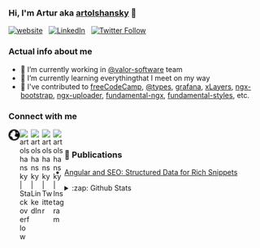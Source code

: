 ### Hi, I'm Artur aka [artolshansky][twitter] 👋

[![website](https://img.shields.io/website?label=olshansky.github.io&style=flat&url=https%3A%2F%2Folshansky.github.io)](https://olshansky.github.io) &nbsp;
[![LinkedIn](https://img.shields.io/badge/-artolshansky-0072b1?style=flat&logo=Linkedin&logoColor=white&link=https://www.linkedin.com/in/artolshansky/)](https://www.linkedin.com/in/artolshansky/) &nbsp;
[![Twitter Follow](https://img.shields.io/twitter/follow/artolshansky?color=1DA1F2&logo=twitter&logoColor=white&style=flat)](https://twitter.com/intent/follow?original_referer=https%3A%2F%2Fgithub.com%2Folshansky&screen_name=artolshansky)


### Actual info about me
- 🔭 I’m currently working in [@valor-software][valor] team
- 🌱 I’m currently learning everythingthat I meet on my way
- 🤝 I've contributed to [freeCodeCamp](https://github.com/freeCodeCamp/freeCodeCamp), [@types](https://github.com/DefinitelyTyped/DefinitelyTyped), [grafana](https://github.com/grafana/grafana), [xLayers](https://github.com/xlayers/xlayers), [ngx-bootstrap](https://github.com/valor-software/ngx-bootstrap), [ngx-uploader](https://github.com/bleenco/ngx-uploader), [fundamental-ngx](https://github.com/SAP/fundamental-ngx), [fundamental-styles](https://github.com/SAP/fundamental-styles), etc.


### Connect with me

[<img align="left" width="22px" alt="olshansky.github.io" src="https://raw.githubusercontent.com/iconic/open-iconic/master/svg/globe.svg" />][website]
[<img align="left" width="22px" alt="artolshansky | Stackoverflow" src="https://cdn.jsdelivr.net/npm/simple-icons@v3/icons/stackoverflow.svg" />][stackoverflow]
[<img align="left" width="22px" alt="artolshansky | LinkedIn" src="https://cdn.jsdelivr.net/npm/simple-icons@v3/icons/linkedin.svg" />][linkedin]
[<img align="left" width="22px" alt="artolshansky | Twitter" src="https://cdn.jsdelivr.net/npm/simple-icons@v3/icons/twitter.svg" />][twitter]
[<img align="left" width="22px" alt="artolshansky | Instagram" src="https://cdn.jsdelivr.net/npm/simple-icons@v3/icons/instagram.svg" />][instagram]

</br>

### 📕 Publications
- [Angular and SEO: Structured Data for Rich Snippets](https://valor-software.com/articles/angular-and-seo-structured-data-for-rich-snippets.html)


<details>
  <summary>:zap: Github Stats</summary>

  <img align="left" alt="olshansky's GitHub Stats" src="https://github-readme-stats.vercel.app/api?username=olshansky&show_icons=true&count_private=true" />

</details>


[website]: https://olshansky.github.io
[twitter]: https://twitter.com/artolshansky
[instagram]: https://instagram.com/artolshansky
[linkedin]: https://linkedin.com/in/artolshansky
[stackoverflow]: https://stackoverflow.com/users/8368358/art-olshansky
[valor]: https://github.com/valor-software


<!--
**olshansky/olshansky** is a ✨ _special_ ✨ repository because its `README.md` (this file) appears on your GitHub profile.

Here are some ideas to get you started:

- 🔭 I’m currently working on ...
- 🌱 I’m currently learning ...
- 👯 I’m looking to collaborate on ...
- 🤔 I’m looking for help with ...
- 💬 Ask me about ...
- 📫 How to reach me: ...
- 😄 Pronouns: ...
- ⚡ Fun fact: ...

-->
